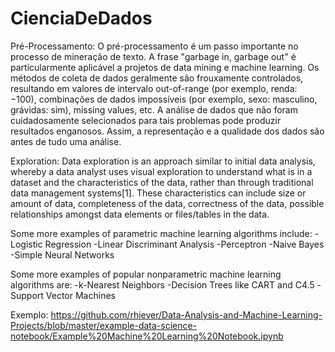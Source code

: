 ﻿# CienciaDeDados

Pré-Processamento:
O pré-processamento é um passo importante no processo de mineração de texto. A frase "garbage in, garbage out" é particularmente aplicável a projetos de data mining e machine learning. Os métodos de coleta de dados geralmente são frouxamente controlados, resultando em valores de intervalo out-of-range (por exemplo, renda: −100),  combinações de dados impossíveis (por exemplo, sexo: masculino, grávidas: sim), missing values, etc. A análise de dados que não foram cuidadosamente selecionados para tais problemas pode produzir resultados enganosos. Assim, a representação e a qualidade dos dados são antes de tudo uma análise.

Exploration:
Data exploration is an approach similar to initial data analysis, whereby a data analyst uses visual exploration to understand what is in a dataset and the characteristics of the data, rather than through traditional data management systems[1]. These characteristics can include size or amount of data, completeness of the data, correctness of the data, possible relationships amongst data elements or files/tables in the data.

Some more examples of parametric machine learning algorithms include:
-Logistic Regression
-Linear Discriminant Analysis
-Perceptron
-Naive Bayes
-Simple Neural Networks

Some more examples of popular nonparametric machine learning algorithms are:
-k-Nearest Neighbors
-Decision Trees like CART and C4.5
-Support Vector Machines

Exemplo:
https://github.com/rhiever/Data-Analysis-and-Machine-Learning-Projects/blob/master/example-data-science-notebook/Example%20Machine%20Learning%20Notebook.ipynb
